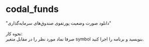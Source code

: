 # codal_funds
"دانلود صورت وضعیت پورتفوی صندوق‌های سرمایه‌گذاری" <br> <br>
نحوه کار: <br>
صرفا نماد مورد نظر را در مقابل متغیر symbol بنویسید و برنامه را اجرا کنید.
